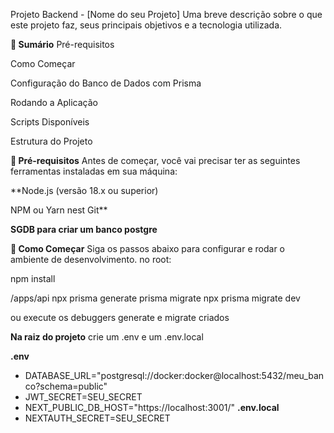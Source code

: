 Projeto Backend - [Nome do seu Projeto]
Uma breve descrição sobre o que este projeto faz, seus principais objetivos e a tecnologia utilizada.

**📜 Sumário**
Pré-requisitos

Como Começar

Configuração do Banco de Dados com Prisma

Rodando a Aplicação

Scripts Disponíveis

Estrutura do Projeto

**🔧 Pré-requisitos**
Antes de começar, você vai precisar ter as seguintes ferramentas instaladas em sua máquina:

**Node.js (versão 18.x ou superior)

NPM ou Yarn
nest
Git**

**SGDB para criar um banco postgre**

**🚀 Como Começar**
Siga os passos abaixo para configurar e rodar o ambiente de desenvolvimento.
no root:

npm install

/apps/api
npx prisma generate
prisma migrate
npx prisma migrate dev

ou execute os debuggers generate e migrate criados

**Na raiz do projeto**
crie um .env e um .env.local


**.env**
- DATABASE_URL="postgresql://docker:docker@localhost:5432/meu_banco?schema=public"
- JWT_SECRET=SEU_SECRET
- NEXT_PUBLIC_DB_HOST="https://localhost:3001/"
**.env.local**
- NEXTAUTH_SECRET=SEU_SECRET
